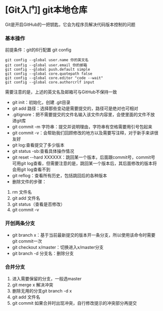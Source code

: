 # [Git入门] git本地仓库
Git是开启GitHub的一把钥匙，它会为程序员解决代码版本控制的问题
### 基本操作
前提条件：git的6行配置 git config
~~~
git config --global user.name 你的英文名
git config --global user.email 你的邮箱
git config --global push.default simple
git config --global core.quotepath false
git config --global core.editor "code --wait"
git config --global core.authorcrlf input
~~~
需要注意的是，上述的英文名及邮箱可与GitHub不保持一致
* git init：初始化，创建 .git目录
* git add 路径：选择那些变动是需要提交的，路径可是绝对也可相对
* .gitignore：把不需要提交的文件名输入该文件内容里，会使里面的文件不放进git库
* git commit -m 字符串：提交并说明理由，字符串有空格需要用引号包起来
* git commit -v：会帮助我们回顾修改的地方以及需要写注释，对于新手来讲很友好
* git log:查看提交了多少版本
* git status -sb:查看具体操作情况
* git reset --hard XXXXXX：跳回某一个版本，后面跟commit号，commit号可用git log查看，但需要注意的是，跳回某一个版本后，其后面修改的版本将会用git log查看不到
* git reflog：查看所有历史，包括跳回后的各种版本
* 删除文件的步骤：
1. rm 文件名
2. git add 文件名
3. git status（查看是否修改）
4. git commit -v
### 开创两条分支
* git branch x：基于当前最新提交的版本开一条分支，所以使用该命令时需要git commit一次
* git checkout x/master：切换进入x/master分支
* git branch -d 分支名：删除分支
### 合并分支
1. 进入需要保留的分支，一般选master
2. git merge x 解决冲突
3. 删除无用的分支git branch -d x
4. git add 文件名
5. git commit
如果合并时出现冲突，自行修改提示的冲突部分再提交